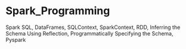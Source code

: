 # Spark_Programming
Spark SQL, DataFrames, SQLContext, SparkContext, RDD, Inferring the Schema Using Reflection, Programmatically Specifying the Schema, Pyspark
